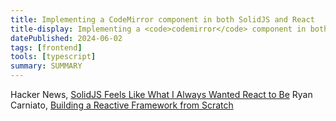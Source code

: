 ```yaml
---
title: Implementing a CodeMirror component in both SolidJS and React
title-display: Implementing a <code>codemirror</code> component in both <code>solid-js</code> and <code>react</code>
datePublished: 2024-06-02
tags: [frontend]
tools: [typescript]
summary: SUMMARY
---
```


Hacker News, [SolidJS Feels Like What I Always Wanted React to Be](https://news.ycombinator.com/item?id=30508524)
Ryan Carniato, [Building a Reactive Framework from Scratch](https://dev.to/ryansolid/building-a-reactive-library-from-scratch-1i0p)
